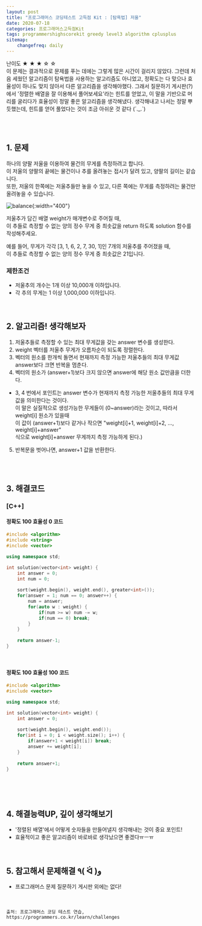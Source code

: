 ```yaml
---
layout: post
title: "프로그래머스 코딩테스트 고득점 Kit : [탐욕법] 저울"
date: 2020-07-18
categories: 프로그래머스고득점Kit
tags: programmershighscorekit greedy level3 algorithm cplusplus
sitemap:
    changefreq: daily
---
```


난이도 ★ ★ ★ ☆ ☆  
이 문제는 결과적으로 문제를 푸는 데에는 그렇게 많은 시간이 걸리지 않았다. 그런데 처음 세웠던 알고리즘이 탐욕법을 사용하는 알고리즘도 아니었고, 정확도는 다 맞으나 효율성이 하나도 맞지 않아서 다른 알고리즘을 생각해야했다. 그래서 질문하기 게시판(?)에서 '정렬한 배열을 잘 이용해서 풀어보세요'라는 힌트를 얻었고, 이 말을 기반으로 머리를 굴리다가 효율성이 정말 좋은 알고리즘을 생각해냈다. 생각해내고 나서는 정말 뿌듯했는데, 힌트를 얻어 풀었다는 것이 조금 아쉬운 것 같다 (´._.`)  
<br/>

<br/>

## 1. 문제
하나의 양팔 저울을 이용하여 물건의 무게를 측정하려고 합니다.  
이 저울의 양팔의 끝에는 물건이나 추를 올려놓는 접시가 달려 있고, 양팔의 길이는 같습니다.  
또한, 저울의 한쪽에는 저울추들만 놓을 수 있고, 다른 쪽에는 무게를 측정하려는 물건만 올려놓을 수 있습니다.  

![balance](https://grepp-programmers.s3.amazonaws.com/files/production/f73e61d4de/f4abf5ff-1956-4e49-bd4a-d3d24619bbf0.png){:width="400"}

저울추가 담긴 배열 weight가 매개변수로 주어질 때,  
이 추들로 측정할 수 없는 양의 정수 무게 중 최솟값을 return 하도록 solution 함수를 작성해주세요.  

예를 들어, 무게가 각각 [3, 1, 6, 2, 7, 30, 1]인 7개의 저울추를 주어졌을 때,  
이 추들로 측정할 수 없는 양의 정수 무게 중 최솟값은 21입니다.  

### 제한조건
- 저울추의 개수는 1개 이상 10,000개 이하입니다.
- 각 추의 무게는 1 이상 1,000,000 이하입니다.
<br/><br/><br/>


## 2. 알고리즘! 생각해보자
1. 저울추들로 측정할 수 있는 최대 무게값을 갖는 answer 변수를 생성한다.  
2. weight 벡터를 저울추 무게가 오름차순이 되도록 정렬한다.  
3. 벡터의 원소를 한개씩 돌면서 현재까지 측정 가능한 저울추들의 최대 무게값 answer보다 크면 반복을 멈춘다.  
4. 벡터의 원소가 (answer+1)보다 크지 않으면 answer에 해당 원소 값만큼을 더한다.  
+ 3, 4 번에서 포인트는 answer 변수가 현재까지 측정 가능한 저울추들의 최대 무게값을 의미한다는 것이다.  
이 말은 실질적으로 생성가능한 무게들이 (0~answer)라는 것이고, 따라서 weight[i] 원소가 있을때  
이 값이 (answer+1)보다 같거나 작으면 "weight[i]+1, weight[i]+2, ..., weight[i]+answer"  
식으로 weight[i]+answer 무게까지 측정 가능하게 된다.)
5. 반복문을 벗어나면, answer+1 값을 반환한다.  

<br/><br/>

## 3. 해결코드
### [C++]
#### 정확도 100 효율성 0 코드
```c++
#include <algorithm>
#include <string>
#include <vector>

using namespace std;

int solution(vector<int> weight) {
    int answer = 0;
    int num = 0;
    
    sort(weight.begin(), weight.end(), greater<int>());
    for(answer = 1; num == 0; answer++) {
        num = answer;
        for(auto w : weight) {
            if(num >= w) num -= w;
            if(num == 0) break;
        }
    }
    
    return answer-1;
}
```
<br/>

#### 정확도 100 효율성 100 코드
```c++
#include <algorithm>
#include <vector>

using namespace std;

int solution(vector<int> weight) {
    int answer = 0;
    
    sort(weight.begin(), weight.end());
    for(int i = 0; i < weight.size(); i++) {
        if(answer+1 < weight[i]) break;
        answer += weight[i];
    }
    
    return answer+1;
}
```
<br/><br/><br/>

## 4. 해결능력UP, 깊이 생각해보기
- '정렬된 배열'에서 어떻게 숫자들을 만들어낼지 생각해내는 것이 중요 포인트!
- 효율적이고 좋은 알고리즘이 바로바로 생각났으면 좋겠다ㅠㅡㅠ
<br/><br/><br/>

## 5. 참고해서 문제해결 ٩( ᐛ )و
- 프로그래머스 문제 질문하기 게시판 외에는 없다!
<br/><br/><br/>

```
출처: 프로그래머스 코딩 테스트 연습, https://programmers.co.kr/learn/challenges
```